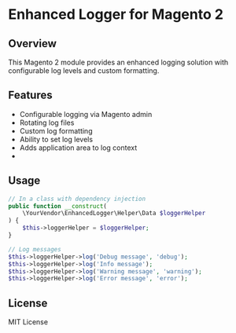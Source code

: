 # Enhanced Logger for Magento 2

## Overview
This Magento 2 module provides an enhanced logging solution with configurable log levels and custom formatting.

## Features
- Configurable logging via Magento admin
- Rotating log files
- Custom log formatting
- Ability to set log levels
- Adds application area to log context
- 
## Usage
```php
// In a class with dependency injection
public function __construct(
    \YourVendor\EnhancedLogger\Helper\Data $loggerHelper
) {
    $this->loggerHelper = $loggerHelper;
}

// Log messages
$this->loggerHelper->log('Debug message', 'debug');
$this->loggerHelper->log('Info message');
$this->loggerHelper->log('Warning message', 'warning');
$this->loggerHelper->log('Error message', 'error');
```

## License
MIT License
